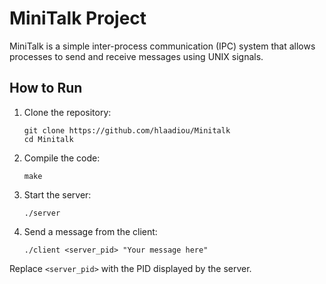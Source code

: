 # MiniTalk Project

MiniTalk is a simple inter-process communication (IPC) system that allows processes to send and receive messages using UNIX signals.

## How to Run

1. Clone the repository:
   ```
   git clone https://github.com/hlaadiou/Minitalk
   cd Minitalk
   ```

2. Compile the code:
   ```
   make
   ```

3. Start the server:
   ```
   ./server
   ```

4. Send a message from the client:
   ```
   ./client <server_pid> "Your message here"
   ```

Replace `<server_pid>` with the PID displayed by the server.
